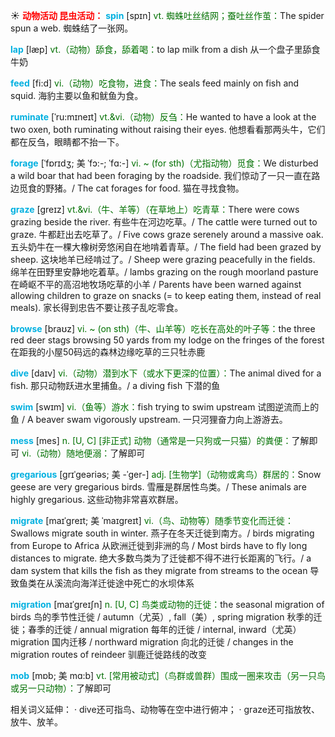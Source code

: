 ☀ <font color="red">**动物活动 昆虫活动：**</font>
<font color="sky blue">**spin**</font> [spɪn] 
<font color="rgb(227, 108, 9)">vt. 蜘蛛吐丝结网；蚕吐丝作茧：</font>The spider spun a web. 蜘蛛结了一张网。

<font color="sky blue">**lap**</font> [læp] 
<font color="rgb(227, 108, 9)">vt.（动物）舔食，舔着喝：</font>to lap milk from a dish 从一个盘子里舔食牛奶

<font color="sky blue">**feed**</font> [fi:d] 
<font color="rgb(227, 108, 9)">vi.（动物）吃食物，进食：</font>The seals feed mainly on fish and squid. 海豹主要以鱼和鱿鱼为食。
           
<font color="sky blue">**ruminate**</font> [ˈru:mɪneɪt]
<font color="rgb(227, 108, 9)">vt.&vi.（动物）反刍：</font>He wanted to have a look at the two oxen, both ruminating without raising their eyes. 他想看看那两头牛，它们都在反刍，眼睛都不抬一下。
           
<font color="sky blue">**forage**</font> [ˈfɒrɪdʒ; 美 ˈfɔ:-; ˈfɑ:-]
<font color="rgb(227, 108, 9)">vi. ~ (for sth)（尤指动物）觅食：</font>We disturbed a wild boar that had been foraging by the roadside. 我们惊动了一只一直在路边觅食的野猪。/ The cat forages for food. 猫在寻找食物。           

<font color="sky blue">**graze**</font> [greɪz]
<font color="rgb(227, 108, 9)">vt.&vi.（牛、羊等）（在草地上）吃青草：</font>There were cows grazing beside the river. 有些牛在河边吃草。/ The cattle were turned out to graze. 牛都赶出去吃草了。/ Five cows graze serenely around a massive oak. 五头奶牛在一棵大橡树旁悠闲自在地啃着青草。/ The field had been grazed by sheep. 这块地羊已经啃过了。/ Sheep were grazing peacefully in the fields. 绵羊在田野里安静地吃着草。/ lambs grazing on the rough moorland pasture 在崎岖不平的高沼地牧场吃草的小羊 / Parents have been warned against allowing children to graze on snacks (= to keep eating them, instead of real meals). 家长得到忠告不要让孩子乱吃零食。
           
<font color="sky blue">**browse**</font> [braʊz]
<font color="rgb(227, 108, 9)">vi. ~ (on sth)（牛、山羊等）吃长在高处的叶子等：</font>the three red deer stags browsing 50 yards from my lodge on the fringes of the forest 在距我的小屋50码远的森林边缘吃草的三只牡赤鹿

<font color="sky blue">**dive**</font> [daɪv] 
<font color="rgb(227, 108, 9)">vi.（动物）潜到水下（或水下更深的位置）：</font>The animal dived for a fish. 那只动物跃进水里捕鱼。/ a diving fish 下潜的鱼

<font color="sky blue">**swim**</font> [swɪm] 
<font color="rgb(227, 108, 9)">vi.（鱼等）游水：</font>fish trying to swim upstream 试图逆流而上的鱼 / A beaver swam vigorously upstream. 一只河狸奋力向上游游去。

<font color="sky blue">**mess**</font> [mes] 
<font color="rgb(227, 108, 9)">n. [U, C] [非正式] 动物（通常是一只狗或一只猫）的粪便：</font>了解即可 <font color="rgb(227, 108, 9)">vi.（动物）随地便溺：</font>了解即可
           
<font color="sky blue">**gregarious**</font> [grɪˈgeəriəs; 美 -ˈger-]
<font color="rgb(227, 108, 9)">adj. [生物学]（动物或禽鸟）群居的：</font>Snow geese are very gregarious birds. 雪雁是群居性鸟类。/ These animals are highly gregarious. 这些动物非常喜欢群居。
           
<font color="sky blue">**migrate**</font> [maɪˈgreɪt; 美 ˈmaɪgreɪt]
<font color="rgb(227, 108, 9)">vi.（鸟、动物等）随季节变化而迁徙：</font>Swallows migrate south in winter. 燕子在冬天迁徙到南方。/ birds migrating from Europe to Africa 从欧洲迁徙到非洲的鸟 / Most birds have to fly long distances to migrate. 绝大多数鸟类为了迁徙都不得不进行长距离的飞行。/ a dam system that kills the fish as they migrate from streams to the ocean 导致鱼类在从溪流向海洋迁徙途中死亡的水坝体系
           
<font color="sky blue">**migration**</font> [maɪˈgreɪʃn]
<font color="rgb(227, 108, 9)">n. [U, C] 鸟类或动物的迁徙：</font>the seasonal migration of birds 鸟的季节性迁徙 / autumn（尤英）, fall（美）, spring migration 秋季的迁徙；春季的迁徙 / annual migration 每年的迁徙 / internal, inward（尤英）migration 国内迁移 / northward migration 向北的迁徙 / changes in the migration routes of reindeer 驯鹿迁徙路线的改变
           
<font color="sky blue">**mob**</font> [mɒb; 美 mɑ:b]
<font color="rgb(227, 108, 9)">vt. [常用被动式]（鸟群或兽群）围成一圈来攻击（另一只鸟或另一只动物）：</font>了解即可

相关词义延伸：
· dive还可指鸟、动物等在空中进行俯冲；
· graze还可指放牧、放牛、放羊。


